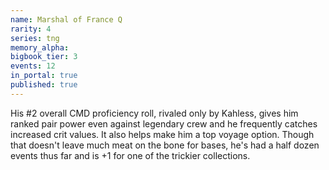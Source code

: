 ```yaml
---
name: Marshal of France Q
rarity: 4
series: tng
memory_alpha:
bigbook_tier: 3
events: 12
in_portal: true
published: true
---
```


His #2 overall CMD proficiency roll, rivaled only by Kahless, gives him ranked pair power even against legendary crew and he frequently catches increased crit values. It also helps make him a top voyage option. Though that doesn't leave much meat on the bone for bases, he's had a half dozen events thus far and is +1 for one of the trickier collections.
